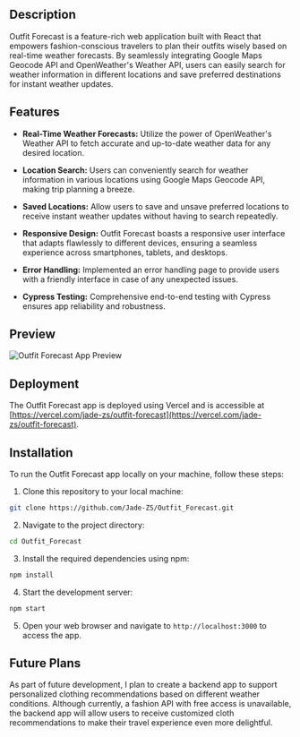## Description

Outfit Forecast is a feature-rich web application built with React that empowers fashion-conscious travelers to plan their outfits wisely based on real-time weather forecasts. By seamlessly integrating Google Maps Geocode API and OpenWeather's Weather API, users can easily search for weather information in different locations and save preferred destinations for instant weather updates.

## Features

- **Real-Time Weather Forecasts:** Utilize the power of OpenWeather's Weather API to fetch accurate and up-to-date weather data for any desired location.

- **Location Search:** Users can conveniently search for weather information in various locations using Google Maps Geocode API, making trip planning a breeze.

- **Saved Locations:** Allow users to save and unsave preferred locations to receive instant weather updates without having to search repeatedly.

- **Responsive Design:** Outfit Forecast boasts a responsive user interface that adapts flawlessly to different devices, ensuring a seamless experience across smartphones, tablets, and desktops.

- **Error Handling:** Implemented an error handling page to provide users with a friendly interface in case of any unexpected issues.

- **Cypress Testing:** Comprehensive end-to-end testing with Cypress ensures app reliability and robustness.

## Preview

![Outfit Forecast App Preview](link_to_your_app_preview.gif)

## Deployment

The Outfit Forecast app is deployed using Vercel and is accessible at [https://vercel.com/jade-zs/outfit-forecast](https://vercel.com/jade-zs/outfit-forecast).

## Installation

To run the Outfit Forecast app locally on your machine, follow these steps:

1. Clone this repository to your local machine:

```bash
git clone https://github.com/Jade-ZS/Outfit_Forecast.git
```

2. Navigate to the project directory:

```bash
cd Outfit_Forecast
```

3. Install the required dependencies using npm:

```bash
npm install
```

4. Start the development server:

```bash
npm start
```

5. Open your web browser and navigate to `http://localhost:3000` to access the app.

## Future Plans

As part of future development, I plan to create a backend app to support personalized clothing recommendations based on different weather conditions. Although currently, a fashion API with free access is unavailable, the backend app will allow users to receive customized cloth recommendations to make their travel experience even more delightful.


